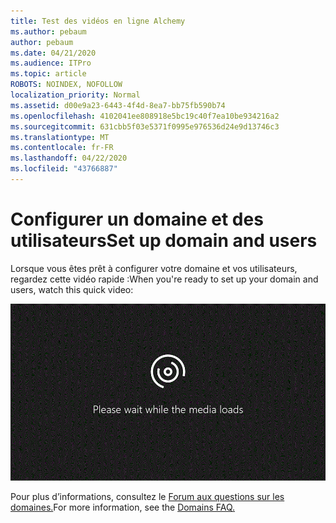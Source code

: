 ```yaml
---
title: Test des vidéos en ligne Alchemy
ms.author: pebaum
author: pebaum
ms.date: 04/21/2020
ms.audience: ITPro
ms.topic: article
ROBOTS: NOINDEX, NOFOLLOW
localization_priority: Normal
ms.assetid: d00e9a23-6443-4f4d-8ea7-bb75fb590b74
ms.openlocfilehash: 4102041ee808918e5bc19c40f7ea10be934216a2
ms.sourcegitcommit: 631cbb5f03e5371f0995e976536d24e9d13746c3
ms.translationtype: MT
ms.contentlocale: fr-FR
ms.lasthandoff: 04/22/2020
ms.locfileid: "43766887"
---
```

# <a name="set-up-domain-and-users"></a><span data-ttu-id="dc0a2-102">Configurer un domaine et des utilisateurs</span><span class="sxs-lookup"><span data-stu-id="dc0a2-102">Set up domain and users</span></span>

<span data-ttu-id="dc0a2-103">Lorsque vous êtes prêt à configurer votre domaine et vos utilisateurs, regardez cette vidéo rapide :</span><span class="sxs-lookup"><span data-stu-id="dc0a2-103">When you're ready to set up your domain and users, watch this quick video:</span></span>
  
![Votre navigateur ne prend pas en charge la vidéo.](media/MSN_Video_Widget.gif)
  
<span data-ttu-id="dc0a2-106">Pour plus d’informations, consultez le [Forum aux questions sur les domaines.](https://docs.microsoft.com/office365/admin/setup/domains-faq)</span><span class="sxs-lookup"><span data-stu-id="dc0a2-106">For more information, see the [Domains FAQ.](https://docs.microsoft.com/office365/admin/setup/domains-faq)</span></span>